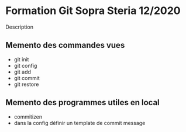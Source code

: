 # Formation Git Sopra Steria 12/2020

Description

## Memento des commandes vues

* git init
* git config
* git add
* git commit
* git restore

## Memento des programmes utiles en local

* commitizen
* dans la config définir un template de commit message
